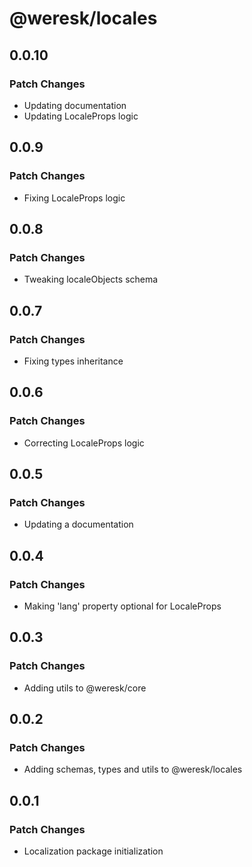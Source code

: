 # @weresk/locales

## 0.0.10

### Patch Changes

- Updating documentation
- Updating LocaleProps logic

## 0.0.9

### Patch Changes

- Fixing LocaleProps logic

## 0.0.8

### Patch Changes

- Tweaking localeObjects schema

## 0.0.7

### Patch Changes

- Fixing types inheritance

## 0.0.6

### Patch Changes

- Correcting LocaleProps logic

## 0.0.5

### Patch Changes

- Updating a documentation

## 0.0.4

### Patch Changes

- Making 'lang' property optional for LocaleProps

## 0.0.3

### Patch Changes

- Adding utils to @weresk/core

## 0.0.2

### Patch Changes

- Adding schemas, types and utils to @weresk/locales

## 0.0.1

### Patch Changes

- Localization package initialization
